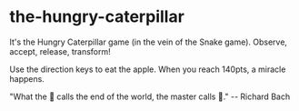 # the-hungry-caterpillar
It's the Hungry Caterpillar game (in the vein of the Snake game). Observe, accept, release, transform!

Use the direction keys to eat the apple. When you reach 140pts, a miracle happens.

"What the 🐛 calls the end of the world, the master calls 🦋." -- Richard Bach
